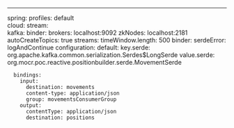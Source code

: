 --- 
spring: 
  profiles: default  
  cloud: 
    stream:       
      kafka: 
        binder:
          brokers: localhost:9092
          zkNodes: localhost:2181
          autoCreateTopics: true
        streams:
          timeWindow.length: 500
          binder:
            serdeError: logAndContinue 
            configuration:
              default:
                key.serde: org.apache.kafka.common.serialization.Serdes$LongSerde 
                value.serde: org.mocr.poc.reactive.positionbuilder.serde.MovementSerde
              
      bindings: 
        input:
          destination: movements 
          content-type: application/json  
          group: movementsConsumerGroup     
        output: 
          contentType: application/json
          destination: positions